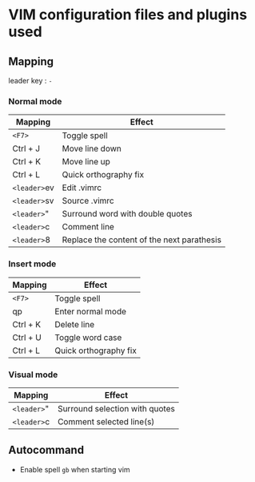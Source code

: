 # VIM configuration files and plugins used

## Mapping

leader key : `-`

### Normal mode

| Mapping       | Effect        |
| ------------- |---------------|
| `<F7>`	| Toggle spell	|
| Ctrl + J      | Move line down|
| Ctrl + K      | Move line up  |
| Ctrl + L	| Quick orthography fix |
| `<leader>`ev  | Edit .vimrc   |
| `<leader>`sv  | Source .vimrc |
| `<leader>`"	| Surround word with double quotes |
| `<leader>`c	| Comment line	|
| `<leader>`8	| Replace the content of the next parathesis |

### Insert mode

| Mapping       | Effect        |
| ------------- |---------------|
| `<F7>`	| Toggle spell	|
| qp		| Enter normal mode |
| Ctrl + K      | Delete line   |
| Ctrl + U      | Toggle word case |
| Ctrl + L	| Quick orthography fix |

### Visual mode

| Mapping       | Effect        |
| ------------- |---------------|
| `<leader>`"	| Surround selection with quotes |
| `<leader>`c	| Comment selected line(s) |


## Autocommand

* Enable spell `gb` when starting vim
